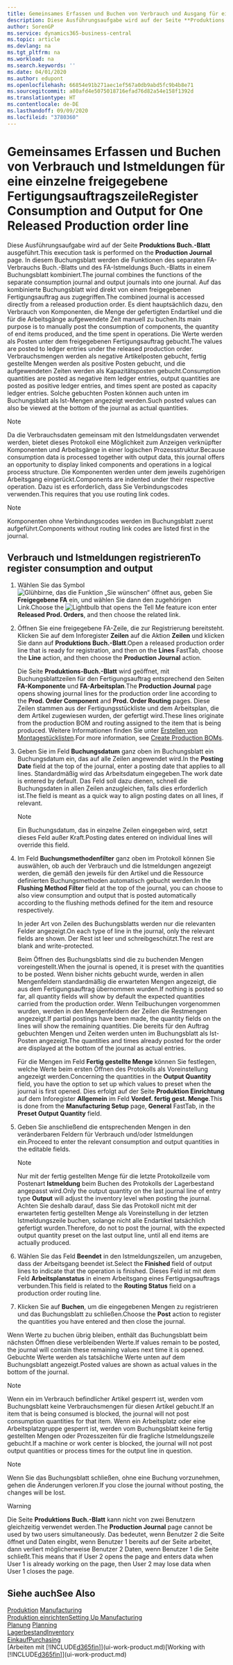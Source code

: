 ```yaml
---
title: Gemeinsames Erfassen und Buchen von Verbrauch und Ausgang für eine einzelne freigegebene Fertigungsauftragszeile | Microsoft Docs
description: Diese Ausführungsaufgabe wird auf der Seite **Produktions Buch.-Blatt** ausgeführt. In diesem Buchungsblatt werden die Funktionen des separaten FA-Verbrauchs Buch.-Blatts und des FA-Istmeldungs Buch.-Blatts in einem Buchungsblatt kombiniert. Auf das kombinierte Buchungsblatt wird direkt von einem freigegebenen Fertigungsauftrag aus zugegriffen. Es dient hauptsächlich dazu, den Verbrauch von Komponenten, die Menge der gefertigten Endartikel und die für die Arbeitsgänge aufgewendete Zeit manuell zu buchen.
author: SorenGP
ms.service: dynamics365-business-central
ms.topic: article
ms.devlang: na
ms.tgt_pltfrm: na
ms.workload: na
ms.search.keywords: ''
ms.date: 04/01/2020
ms.author: edupont
ms.openlocfilehash: 66854e91b271aec1ef567a0db9abd5fc9b4b8e71
ms.sourcegitcommit: a80afd4e5075018716efad76d82a54e158f1392d
ms.translationtype: HT
ms.contentlocale: de-DE
ms.lasthandoff: 09/09/2020
ms.locfileid: "3780360"
---
```

# <a name="register-consumption-and-output-for-one-released-production-order-line"></a><span data-ttu-id="4840e-106">Gemeinsames Erfassen und Buchen von Verbrauch und Istmeldungen für eine einzelne freigegebene Fertigungsauftragszeile</span><span class="sxs-lookup"><span data-stu-id="4840e-106">Register Consumption and Output for One Released Production order line</span></span>
<span data-ttu-id="4840e-107">Diese Ausführungsaufgabe wird auf der Seite **Produktions Buch.-Blatt** ausgeführt.</span><span class="sxs-lookup"><span data-stu-id="4840e-107">This execution task is performed on the **Production Journal** page.</span></span> <span data-ttu-id="4840e-108">In diesem Buchungsblatt werden die Funktionen des separaten FA-Verbrauchs Buch.-Blatts und des FA-Istmeldungs Buch.-Blatts in einem Buchungsblatt kombiniert.</span><span class="sxs-lookup"><span data-stu-id="4840e-108">The journal combines the functions of the separate consumption journal and output journals into one journal.</span></span> <span data-ttu-id="4840e-109">Auf das kombinierte Buchungsblatt wird direkt von einem freigegebenen Fertigungsauftrag aus zugegriffen.</span><span class="sxs-lookup"><span data-stu-id="4840e-109">The combined journal is accessed directly from a released production order.</span></span> <span data-ttu-id="4840e-110">Es dient hauptsächlich dazu, den Verbrauch von Komponenten, die Menge der gefertigten Endartikel und die für die Arbeitsgänge aufgewendete Zeit manuell zu buchen.</span><span class="sxs-lookup"><span data-stu-id="4840e-110">Its main purpose is to manually post the consumption of components, the quantity of end items produced, and the time spent in operations.</span></span> <span data-ttu-id="4840e-111">Die Werte werden als Posten unter dem freigegebenen Fertigungsauftrag gebucht.</span><span class="sxs-lookup"><span data-stu-id="4840e-111">The values are posted to ledger entries under the released production order.</span></span> <span data-ttu-id="4840e-112">Verbrauchsmengen werden als negative Artikelposten gebucht, fertig gestellte Mengen werden als positive Posten gebucht, und die aufgewendeten Zeiten werden als Kapazitätsposten gebucht.</span><span class="sxs-lookup"><span data-stu-id="4840e-112">Consumption quantities are posted as negative item ledger entries, output quantities are posted as positive ledger entries, and times spent are posted as capacity ledger entries.</span></span> <span data-ttu-id="4840e-113">Solche gebuchten Posten können auch unten im Buchungsblatt als Ist-Mengen angezeigt werden.</span><span class="sxs-lookup"><span data-stu-id="4840e-113">Such posted values can also be viewed at the bottom of the journal as actual quantities.</span></span>  

> [!NOTE]  
>  <span data-ttu-id="4840e-114">Da die Verbrauchsdaten gemeinsam mit den Istmeldungsdaten verwendet werden, bietet dieses Protokoll eine Möglichkeit zum Anzeigen verknüpfter Komponenten und Arbeitsgänge in einer logischen Prozessstruktur.</span><span class="sxs-lookup"><span data-stu-id="4840e-114">Because consumption data is processed together with output data, this journal offers an opportunity to display linked components and operations in a logical process structure.</span></span> <span data-ttu-id="4840e-115">Die Komponenten werden unter dem jeweils zugehörigen Arbeitsgang eingerückt.</span><span class="sxs-lookup"><span data-stu-id="4840e-115">Components are indented under their respective operation.</span></span> <span data-ttu-id="4840e-116">Dazu ist es erforderlich, dass Sie Verbindungscodes verwenden.</span><span class="sxs-lookup"><span data-stu-id="4840e-116">This requires that you use routing link codes.</span></span>  

> [!NOTE]  
>  <span data-ttu-id="4840e-117">Komponenten ohne Verbindungscodes werden im Buchungsblatt zuerst aufgeführt.</span><span class="sxs-lookup"><span data-stu-id="4840e-117">Components without routing link codes are listed first in the journal.</span></span>  

## <a name="to-register-consumption-and-output"></a><span data-ttu-id="4840e-118">Verbrauch und Istmeldungen registrieren</span><span class="sxs-lookup"><span data-stu-id="4840e-118">To register consumption and output</span></span>  
1.  <span data-ttu-id="4840e-119">Wählen Sie das Symbol ![Glühbirne, das die Funktion „Sie wünschen“ öffnet](media/ui-search/search_small.png "Was möchten Sie tun?") aus, geben Sie **Freigegebene FA** ein, und wählen Sie dann den zugehörigen Link.</span><span class="sxs-lookup"><span data-stu-id="4840e-119">Choose the ![Lightbulb that opens the Tell Me feature](media/ui-search/search_small.png "Tell me what you want to do") icon enter **Released Prod. Orders**, and then choose the related link.</span></span>  
2.  <span data-ttu-id="4840e-120">Öffnen Sie eine freigegebene FA-Zeile, die zur Registrierung bereitsteht. Klicken Sie auf dem Inforegister **Zeilen** auf die Aktion **Zeilen** und klicken Sie dann auf **Produktions Buch.-Blatt**.</span><span class="sxs-lookup"><span data-stu-id="4840e-120">Open a released production order line that is ready for registration, and then on the **Lines** FastTab, choose the **Line** action, and then choose the **Production Journal** action.</span></span>  

    <span data-ttu-id="4840e-121">Die Seite **Produktions-Buch.-Blatt** wird geöffnet, mit Buchungsblattzeilen für den Fertigungsauftrag entsprechend den Seiten **FA-Komponente** und **FA-Arbeitsplan**.</span><span class="sxs-lookup"><span data-stu-id="4840e-121">The **Production Journal** page opens showing journal lines for the production order line according to the **Prod. Order Component** and **Prod. Order Routing** pages.</span></span> <span data-ttu-id="4840e-122">Diese Zeilen stammen aus der Fertigungsstückliste und dem Arbeitsplan, die dem Artikel zugewiesen wurden, der gefertigt wird.</span><span class="sxs-lookup"><span data-stu-id="4840e-122">These lines originate from the production BOM and routing assigned to the item that is being produced.</span></span> <span data-ttu-id="4840e-123">Weitere Informationen finden Sie unter [Erstellen von Montagestücklisten](production-how-to-create-routings.md).</span><span class="sxs-lookup"><span data-stu-id="4840e-123">For more information, see [Create Production BOMs](production-how-to-create-routings.md).</span></span>  

3.  <span data-ttu-id="4840e-124">Geben Sie im Feld **Buchungsdatum** ganz oben im Buchungsblatt ein Buchungsdatum ein, das auf alle Zeilen angewendet wird.</span><span class="sxs-lookup"><span data-stu-id="4840e-124">In the **Posting Date** field at the top of the journal, enter a posting date that applies to all lines.</span></span> <span data-ttu-id="4840e-125">Standardmäßig wird das Arbeitsdatum eingegeben.</span><span class="sxs-lookup"><span data-stu-id="4840e-125">The work date is entered by default.</span></span> <span data-ttu-id="4840e-126">Das Feld soll dazu dienen, schnell die Buchungsdaten in allen Zeilen anzugleichen, falls dies erforderlich ist.</span><span class="sxs-lookup"><span data-stu-id="4840e-126">The field is meant as a quick way to align posting dates on all lines, if relevant.</span></span>  

    > [!NOTE]  
    >  <span data-ttu-id="4840e-127">Ein Buchungsdatum, das in einzelne Zeilen eingegeben wird, setzt dieses Feld außer Kraft.</span><span class="sxs-lookup"><span data-stu-id="4840e-127">Posting dates entered on individual lines will override this field.</span></span>  

4.  <span data-ttu-id="4840e-128">Im Feld **Buchungsmethodenfilter** ganz oben im Protokoll können Sie auswählen, ob auch der Verbrauch und die Istmeldungen angezeigt werden, die gemäß den jeweils für den Artikel und die Ressource definierten Buchungsmethoden automatisch gebucht werden.</span><span class="sxs-lookup"><span data-stu-id="4840e-128">In the **Flushing Method Filter** field at the top of the journal, you can choose to also view consumption and output that is posted automatically according to the flushing methods defined for the item and resource respectively.</span></span>  

    <span data-ttu-id="4840e-129">In jeder Art von Zeilen des Buchungsblatts werden nur die relevanten Felder angezeigt.</span><span class="sxs-lookup"><span data-stu-id="4840e-129">On each type of line in the journal, only the relevant fields are shown.</span></span> <span data-ttu-id="4840e-130">Der Rest ist leer und schreibgeschützt.</span><span class="sxs-lookup"><span data-stu-id="4840e-130">The rest are blank and write-protected.</span></span>  

    <span data-ttu-id="4840e-131">Beim Öffnen des Buchungsblatts sind die zu buchenden Mengen voreingestellt.</span><span class="sxs-lookup"><span data-stu-id="4840e-131">When the journal is opened, it is preset with the quantities to be posted.</span></span> <span data-ttu-id="4840e-132">Wenn bisher nichts gebucht wurde, werden in allen Mengenfeldern standardmäßig die erwarteten Mengen angezeigt, die aus dem Fertigungsauftrag übernommen wurden.</span><span class="sxs-lookup"><span data-stu-id="4840e-132">If nothing is posted so far, all quantity fields will show by default the expected quantities carried from the production order.</span></span> <span data-ttu-id="4840e-133">Wenn Teilbuchungen vorgenommen wurden, werden in den Mengenfeldern der Zeilen die Restmengen angezeigt.</span><span class="sxs-lookup"><span data-stu-id="4840e-133">If partial postings have been made, the quantity fields on the lines will show the remaining quantities.</span></span> <span data-ttu-id="4840e-134">Die bereits für den Auftrag gebuchten Mengen und Zeiten werden unten im Buchungsblatt als Ist-Posten angezeigt.</span><span class="sxs-lookup"><span data-stu-id="4840e-134">The quantities and times already posted for the order are displayed at the bottom of the journal as actual entries.</span></span>  

    <span data-ttu-id="4840e-135">Für die Mengen im Feld **Fertig gestellte Menge** können Sie festlegen, welche Werte beim ersten Öffnen des Protokolls als Voreinstellung angezeigt werden.</span><span class="sxs-lookup"><span data-stu-id="4840e-135">Concerning the quantities in the **Output Quantity** field, you have the option to set up which values to preset when the journal is first opened.</span></span> <span data-ttu-id="4840e-136">Dies erfolgt auf der Seite **Produktion Einrichtung** auf dem Inforegister **Allgemein** im Feld **Vordef. fertig gest. Menge**.</span><span class="sxs-lookup"><span data-stu-id="4840e-136">This is done from the **Manufacturing Setup** page, **General** FastTab, in the **Preset Output Quantity** field.</span></span>

5.  <span data-ttu-id="4840e-137">Geben Sie anschließend die entsprechenden Mengen in den veränderbaren Feldern für Verbrauch und/oder Istmeldungen ein.</span><span class="sxs-lookup"><span data-stu-id="4840e-137">Proceed to enter the relevant consumption and output quantities in the editable fields.</span></span>  

    > [!NOTE]  
    >  <span data-ttu-id="4840e-138">Nur mit der fertig gestellten Menge für die letzte Protokollzeile vom Postenart **Istmeldung** beim Buchen des Protokolls der Lagerbestand angepasst wird.</span><span class="sxs-lookup"><span data-stu-id="4840e-138">Only the output quantity on the last journal line of entry type **Output** will adjust the inventory level when posting the journal.</span></span> <span data-ttu-id="4840e-139">Achten Sie deshalb darauf, dass Sie das Protokoll nicht mit der erwarteten fertig gestellten Menge als Voreinstellung in der letzten Istmeldungszeile buchen, solange nicht alle Endartikel tatsächlich gefertigt wurden.</span><span class="sxs-lookup"><span data-stu-id="4840e-139">Therefore, do not to post the journal, with the expected output quantity preset on the last output line, until all end items are actually produced.</span></span>  

6.  <span data-ttu-id="4840e-140">Wählen Sie das Feld **Beendet** in den Istmeldungszeilen, um anzugeben, dass der Arbeitsgang beendet ist.</span><span class="sxs-lookup"><span data-stu-id="4840e-140">Select the **Finished** field of output lines to indicate that the operation is finished.</span></span> <span data-ttu-id="4840e-141">Dieses Feld ist mit dem Feld **Arbeitsplanstatus** in einem Arbeitsgang eines Fertigungsauftrags verbunden.</span><span class="sxs-lookup"><span data-stu-id="4840e-141">This field is related to the **Routing Status** field on a production order routing line.</span></span>  
7.  <span data-ttu-id="4840e-142">Klicken Sie auf **Buchen**, um die eingegebenen Mengen zu registrieren und das Buchungsblatt zu schließen.</span><span class="sxs-lookup"><span data-stu-id="4840e-142">Choose the **Post** action to register the quantities you have entered and then close the journal.</span></span>  

<span data-ttu-id="4840e-143">Wenn Werte zu buchen übrig bleiben, enthält das Buchungsblatt beim nächsten Öffnen diese verbleibenden Werte.</span><span class="sxs-lookup"><span data-stu-id="4840e-143">If values remain to be posted, the journal will contain these remaining values next time it is opened.</span></span> <span data-ttu-id="4840e-144">Gebuchte Werte werden als tatsächliche Werte unten auf dem Buchungsblatt angezeigt.</span><span class="sxs-lookup"><span data-stu-id="4840e-144">Posted values are shown as actual values in the bottom of the journal.</span></span>  

> [!NOTE]  
>  <span data-ttu-id="4840e-145">Wenn ein im Verbrauch befindlicher Artikel gesperrt ist, werden vom Buchungsblatt keine Verbrauchsmengen für diesen Artikel gebucht.</span><span class="sxs-lookup"><span data-stu-id="4840e-145">If an item that is being consumed is blocked, the journal will not post consumption quantities for that item.</span></span> <span data-ttu-id="4840e-146">Wenn ein Arbeitsplatz oder eine Arbeitsplatzgruppe gesperrt ist, werden vom Buchungsblatt keine fertig gestellten Mengen oder Prozesszeiten für die fragliche Istmeldungszeile gebucht.</span><span class="sxs-lookup"><span data-stu-id="4840e-146">If a machine or work center is blocked, the journal will not post output quantities or process times for the output line in question.</span></span>  

> [!NOTE]  
>  <span data-ttu-id="4840e-147">Wenn Sie das Buchungsblatt schließen, ohne eine Buchung vorzunehmen, gehen die Änderungen verloren.</span><span class="sxs-lookup"><span data-stu-id="4840e-147">If you close the journal without posting, the changes will be lost.</span></span>  

> [!WARNING]  
>  <span data-ttu-id="4840e-148">Die Seite **Produktions Buch.-Blatt** kann nicht von zwei Benutzern gleichzeitig verwendet werden.</span><span class="sxs-lookup"><span data-stu-id="4840e-148">The **Production Journal** page cannot be used by two users simultaneously.</span></span> <span data-ttu-id="4840e-149">Das bedeutet, wenn Benutzer 2 die Seite öffnet und Daten eingibt, wenn Benutzer 1 bereits auf der Seite arbeitet, dann verliert möglicherweise Benutzer 2 Daten, wenn Benutzer 1 die Seite schließt.</span><span class="sxs-lookup"><span data-stu-id="4840e-149">This means that if User 2 opens the page and enters data when User 1 is already working on the page, then User 2 may lose data when User 1 closes the page.</span></span>  

## <a name="see-also"></a><span data-ttu-id="4840e-150">Siehe auch</span><span class="sxs-lookup"><span data-stu-id="4840e-150">See Also</span></span>  
<span data-ttu-id="4840e-151">[Produktion](production-manage-manufacturing.md)  </span><span class="sxs-lookup"><span data-stu-id="4840e-151">[Manufacturing](production-manage-manufacturing.md)  </span></span>  
[<span data-ttu-id="4840e-152">Produktion einrichten</span><span class="sxs-lookup"><span data-stu-id="4840e-152">Setting Up Manufacturing</span></span>](production-configure-production-processes.md)  
<span data-ttu-id="4840e-153">[Planung](production-planning.md)    </span><span class="sxs-lookup"><span data-stu-id="4840e-153">[Planning](production-planning.md)    </span></span>  
[<span data-ttu-id="4840e-154">Lagerbestand</span><span class="sxs-lookup"><span data-stu-id="4840e-154">Inventory</span></span>](inventory-manage-inventory.md)  
[<span data-ttu-id="4840e-155">Einkauf</span><span class="sxs-lookup"><span data-stu-id="4840e-155">Purchasing</span></span>](purchasing-manage-purchasing.md)  
<span data-ttu-id="4840e-156">[Arbeiten mit [!INCLUDE[d365fin](includes/d365fin_md.md)]](ui-work-product.md)</span><span class="sxs-lookup"><span data-stu-id="4840e-156">[Working with [!INCLUDE[d365fin](includes/d365fin_md.md)]](ui-work-product.md)</span></span>

